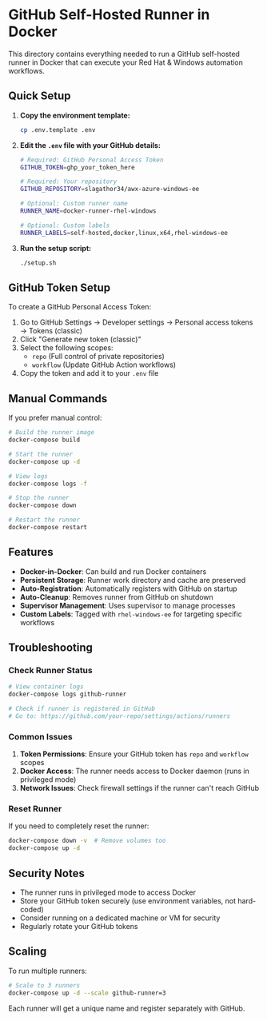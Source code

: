 # GitHub Self-Hosted Runner in Docker

This directory contains everything needed to run a GitHub self-hosted runner in Docker that can execute your Red Hat & Windows automation workflows.

## Quick Setup

1. **Copy the environment template:**
   ```bash
   cp .env.template .env
   ```

2. **Edit the `.env` file with your GitHub details:**
   ```bash
   # Required: GitHub Personal Access Token
   GITHUB_TOKEN=ghp_your_token_here
   
   # Required: Your repository
   GITHUB_REPOSITORY=slagathor34/awx-azure-windows-ee
   
   # Optional: Custom runner name
   RUNNER_NAME=docker-runner-rhel-windows
   
   # Optional: Custom labels
   RUNNER_LABELS=self-hosted,docker,linux,x64,rhel-windows-ee
   ```

3. **Run the setup script:**
   ```bash
   ./setup.sh
   ```

## GitHub Token Setup

To create a GitHub Personal Access Token:

1. Go to GitHub Settings → Developer settings → Personal access tokens → Tokens (classic)
2. Click "Generate new token (classic)"
3. Select the following scopes:
   - `repo` (Full control of private repositories)
   - `workflow` (Update GitHub Action workflows)
4. Copy the token and add it to your `.env` file

## Manual Commands

If you prefer manual control:

```bash
# Build the runner image
docker-compose build

# Start the runner
docker-compose up -d

# View logs
docker-compose logs -f

# Stop the runner
docker-compose down

# Restart the runner
docker-compose restart
```

## Features

- **Docker-in-Docker**: Can build and run Docker containers
- **Persistent Storage**: Runner work directory and cache are preserved
- **Auto-Registration**: Automatically registers with GitHub on startup
- **Auto-Cleanup**: Removes runner from GitHub on shutdown
- **Supervisor Management**: Uses supervisor to manage processes
- **Custom Labels**: Tagged with `rhel-windows-ee` for targeting specific workflows

## Troubleshooting

### Check Runner Status
```bash
# View container logs
docker-compose logs github-runner

# Check if runner is registered in GitHub
# Go to: https://github.com/your-repo/settings/actions/runners
```

### Common Issues

1. **Token Permissions**: Ensure your GitHub token has `repo` and `workflow` scopes
2. **Docker Access**: The runner needs access to Docker daemon (runs in privileged mode)
3. **Network Issues**: Check firewall settings if the runner can't reach GitHub

### Reset Runner

If you need to completely reset the runner:

```bash
docker-compose down -v  # Remove volumes too
docker-compose up -d
```

## Security Notes

- The runner runs in privileged mode to access Docker
- Store your GitHub token securely (use environment variables, not hard-coded)
- Consider running on a dedicated machine or VM for security
- Regularly rotate your GitHub tokens

## Scaling

To run multiple runners:

```bash
# Scale to 3 runners
docker-compose up -d --scale github-runner=3
```

Each runner will get a unique name and register separately with GitHub.
